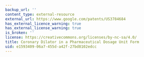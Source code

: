 ```yaml
---
backup_url: ''
content_type: external-resource
external_url: https://www.google.com/patents/US3784684
has_external_licence_warning: true
has_external_license_warning: true
is_broken: ''
license: https://creativecommons.org/licenses/by-nc-sa/4.0/
title: Coronary Dilator in a Pharmaceutical Dosage Unit Form
uid: e1593409-06a7-455d-a42f-27bd8102edcc
---
```

